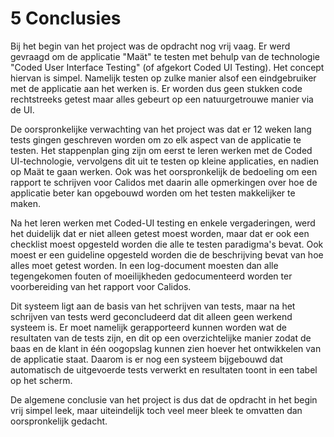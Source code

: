 
# 5 Conclusies

Bij het begin van het project was de opdracht nog vrij vaag. Er werd gevraagd om de applicatie "Maät" te testen met behulp van de technologie "Coded User Interface Testing" (of afgekort Coded UI Testing). Het concept hiervan is simpel. Namelijk testen op zulke manier alsof een eindgebruiker met de applicatie aan het werken is. Er worden dus geen stukken code rechtstreeks getest maar alles gebeurt op een natuurgetrouwe manier via de UI. 

De oorspronkelijke verwachting van het project was dat er 12 weken lang tests gingen geschreven worden om zo elk aspect van de applicatie te testen. Het stappenplan ging zijn om eerst te leren werken met de Coded UI-technologie, vervolgens dit uit te testen op kleine applicaties, en nadien op Maät te gaan werken. Ook was het oorspronkelijk de bedoeling om een rapport te schrijven voor Calidos met daarin alle opmerkingen over hoe de applicatie beter kan opgebouwd worden om het testen makkelijker te maken. 

Na het leren werken met Coded-UI testing en enkele vergaderingen, werd het duidelijk dat er niet alleen getest moest worden, maar dat er ook een checklist moest opgesteld worden die alle te testen paradigma's bevat. Ook moest er een guideline opgesteld worden die de beschrijving bevat van hoe alles moet getest worden. In een log-document moesten dan alle tegengekomen fouten of moeilijkheden gedocumenteerd worden ter voorbereiding van het rapport voor Calidos. 

Dit systeem ligt aan de basis van het schrijven van tests, maar na het schrijven van tests werd geconcludeerd dat dit alleen geen werkend systeem is. Er moet namelijk gerapporteerd kunnen worden wat de resultaten van de tests zijn, en dit op een overzichtelijke manier zodat de baas en de klant in één oogopslag kunnen zien hoever het ontwikkelen van de applicatie staat. Daarom is er nog een systeem bijgebouwd dat automatisch de uitgevoerde tests verwerkt en resultaten toont in een tabel op het scherm. 

De algemene conclusie van het project is dus dat de opdracht in het begin vrij simpel leek, maar uiteindelijk toch veel meer bleek te omvatten dan oorspronkelijk gedacht. 
